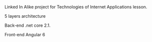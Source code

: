 Linked In Alike project for Technologies of Internet Applications lesson.

5 layers architecture

Back-end .net core 2.1.

Front-end Angular 6
